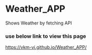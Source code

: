 # Weather_APP
Shows Weather by fetching API 

### use below link to view this page
https://vkm-vi.github.io/Weather_APP/
